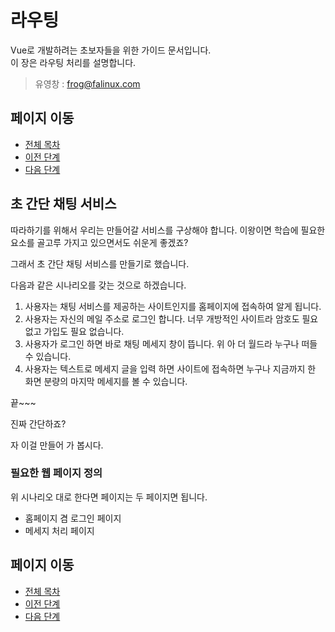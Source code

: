 # 라우팅

Vue로 개발하려는 초보자들을 위한 가이드 문서입니다.  
이 장은 라우팅 처리를 설명합니다. 

> 유영창 : frog@falinux.com

## 페이지 이동

* [전체 목차](../README.md) 
* [이전 단계](./A004-초-간단-채팅-서비스.md)
* [다음 단계](./A000-준비중.md)

## 초 간단 채팅 서비스

따라하기를 위해서 우리는 만들어갈 서비스를 구상해야 합니다.
이왕이면 학습에 필요한 요소를 골고루 가지고 있으면서도 쉬운게 좋겠죠?

그래서 초 간단 채팅 서비스를 만들기로 했습니다. 

다음과 같은 시나리오를 갖는 것으로 하겠습니다. 

1. 사용자는 채팅 서비스를 제공하는 사이트인지를 홈페이지에 접속하여 알게 됩니다. 
2. 사용자는 자신의 메일 주소로 로그인 합니다. 너무 개방적인 사이트라 암호도 필요 없고 가입도 필요 없습니다. 
3. 사용자가 로그인 하면 바로 채팅 메세지 창이 뜹니다. 위 아 더 월드라 누구나 떠들 수 있습니다. 
4. 사용자는 텍스트로 메세지 글을 입력 하면 사이트에 접속하면 누구나 지금까지 한 화면 분량의 마지막 메세지를 볼 수 있습니다. 

끝~~~

진짜 간단하죠?

자 이걸 만들어 가 봅시다.

### 필요한 웹 페이지 정의

위 시나리오 대로 한다면 페이지는 두 페이지면 됩니다. 

* 홈페이지 겸 로그인 페이지 
* 메세지 처리 페이지 


## 페이지 이동

* [전체 목차](../README.md) 
* [이전 단계](./A004-초-간단-채팅-서비스.md)
* [다음 단계](./A000-준비중.md)
